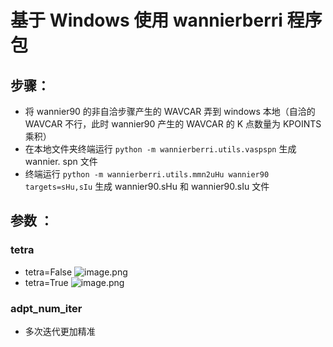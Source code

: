 # 基于 Windows 使用 wannierberri 程序包
## 步骤：
- 将 wannier90 的非自洽步骤产生的 WAVCAR 弄到 windows 本地（自洽的 WAVCAR 不行，此时 wannier90 产生的 WAVCAR 的 K 点数量为 KPOINTS 乘积）
- 在本地文件夹终端运行 `python -m wannierberri.utils.vaspspn` 生成 wannier. spn 文件
- 终端运行 `python -m wannierberri.utils.mmn2uHu wannier90 targets=sHu,sIu` 生成 wannier90.sHu 和 wannier90.sIu 文件

## 参数 ：
### tetra
- tetra=False
![image.png](https://jf-1325624113.cos.ap-guangzhou.myqcloud.com/study_picture/202405180927508.png)
- tetra=True
![image.png](https://jf-1325624113.cos.ap-guangzhou.myqcloud.com/study_picture/202405180927784.png)
### adpt_num_iter
- 多次迭代更加精准